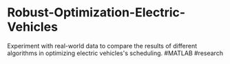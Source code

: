 # Robust-Optimization-Electric-Vehicles
Experiment with real-world data to compare the results of different algorithms in optimizing electric vehicles's scheduling.
#MATLAB #research
